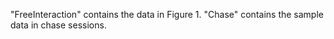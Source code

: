 "FreeInteraction" contains the data in Figure 1.
"Chase" contains the sample data in chase sessions.